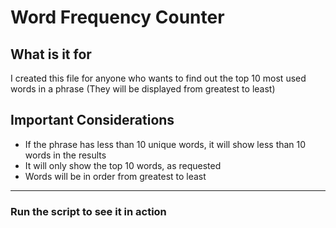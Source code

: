 # Word Frequency Counter
## What is it for
I created this file for anyone who wants to find out the top 10 most used words in a phrase (They will be displayed from greatest to least)

## Important Considerations
- If the phrase has less than 10 unique words, it will show less than 10 words in the results
- It will only show the top 10 words, as requested
- Words will be in order from greatest to least

---
### Run the script to see it in action